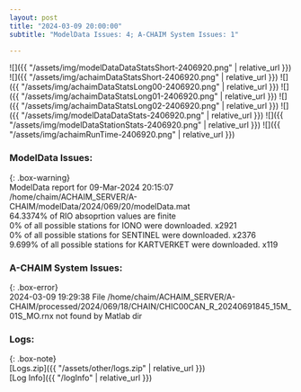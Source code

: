 ```yaml
---
layout: post
title: "2024-03-09 20:00:00"
subtitle: "ModelData Issues: 4; A-CHAIM System Issues: 1"

---
```


![]({{ "/assets/img/modelDataDataStatsShort-2406920.png" | relative_url }})
![]({{ "/assets/img/achaimDataStatsShort-2406920.png" | relative_url }})
![]({{ "/assets/img/achaimDataStatsLong00-2406920.png" | relative_url }})
![]({{ "/assets/img/achaimDataStatsLong01-2406920.png" | relative_url }})
![]({{ "/assets/img/achaimDataStatsLong02-2406920.png" | relative_url }})
![]({{ "/assets/img/modelDataDataStats-2406920.png" | relative_url }})
![]({{ "/assets/img/modelDataStationStats-2406920.png" | relative_url }})
![]({{ "/assets/img/achaimRunTime-2406920.png" | relative_url }})


### ModelData Issues:  
  
{: .box-warning}  
 ModelData report for 09-Mar-2024 20:15:07   
 /home/chaim/ACHAIM_SERVER/A-CHAIM/modelData/2024/069/20/modelData.mat   
 64.3374% of RIO absoprtion values are finite   
 0% of all possible stations for IONO were downloaded. x2921   
 0% of all possible stations for SENTINEL were downloaded. x2376   
 9.699% of all possible stations for KARTVERKET were downloaded. x119   
  
### A-CHAIM System Issues:  
  
{: .box-error}  
2024-03-09 19:29:38 File /home/chaim/ACHAIM_SERVER/A-CHAIM/processed/2024/069/18/CHAIN/CHIC00CAN_R_20240691845_15M_01S_MO.rnx not found by Matlab dir  

### Logs:  
  
{: .box-note}  
[Logs.zip]({{ "/assets/other/logs.zip" | relative_url }})  
[Log Info]({{ "/logInfo" | relative_url }})  
